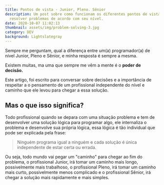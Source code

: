 ```yaml
---
title: Pontos de vista - Junior, Pleno. Sênior
description: Um post sobre como funcionam os diferentes pontos de vista para
  resolver problemas de acordo com seu nível.
date: 2020-10-07 11:02:13
thumbnail: assets/img/problem-solving-3.jpg
category: DEV
background: Lightslategray
---
```

Sempre me perguntam, qual a diferença entre um(a) programador(a) de nível Junior, Pleno e Sênior, e minha resposta é sempre a mesma.

Existem muitas, ma uma que sempre me vêm a mente é o **poder de decisão.** 

Este artigo, foi escrito para conversar sobre decisões e a importância de respeitar a o pensamento de um profissional independente do nível e caminho que ele levou para chegar a essa solução. 



## **Mas o que isso significa?**

Todo profissional quando se depara com uma situação problema e tem de desenvolver uma solução lógica para programar algo, ele internaliza o problema e desenvolve sua própria lógica, essa lógica é tão individual que pode ser explicada pela frase:



> Ninguém programa igual a ninguém e cada solução é única independente de estar certa ou errada.



Ou seja, todo mundo vai pegar um "caminho" para chegar ao fim do problema, o profissional Junior, irá tomar um caminho mais longo, possivelmente mais trabalhoso, o profissional Pleno, irá tomar um caminho mais curto, possivelmente menos complicado e o profissional Sênior, irá chegar a solução mais rapidamente e mais simples.